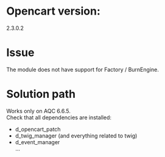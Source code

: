 # Opencart version:

2.3.0.2

# Issue

The module does not have support for Factory / BurnEngine.

# Solution path
Works only on AQC 6.6.5.<br>
Check that all dependencies are installed:<br>

- d_opencart_patch
- d_twig_manager (and everything related to twig)
- d_event_manager<br>
...
